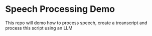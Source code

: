 # Speech Processing Demo
 This repo will demo how to process speech, create a treanscript and process this script using an LLM
